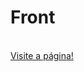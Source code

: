 # Front
<br>
<a href="https://luizzzamorais.github.io/Front/" target="blank">
Visite a página!
  </a>
